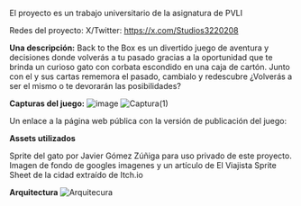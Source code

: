 El proyecto es un trabajo universitario de la asignatura de PVLI

Redes del proyecto: X/Twitter: https://x.com/Studios3220208

**Una descripción:**
Back to the Box es un divertido juego de aventura y decisiones donde volverás 
a tu pasado gracias a la oportunidad que te brinda un curioso gato con corbata 
escondido en una caja de cartón. Junto con el y sus cartas rememora el pasado, 
cambialo y redescubre ¿Volverás a ser el mismo o te devorarán las posibilidades?

**Capturas del juego:**
![image](https://github.com/user-attachments/assets/6544c755-8dd0-47b9-a7f6-4a12791f4682)
![Captura(1)](https://github.com/user-attachments/assets/dfa13644-e958-4992-8713-9b0164a65b17)

Un enlace a la página web pública con la versión de publicación del juego: 

**Assets utilizados**

Sprite del gato por Javier Gómez Zúñiga para uso privado de este proyecto.
Imagen de fondo de googles imagenes y un artículo de El Viajista
Sprite Sheet de la cidad extraído de Itch.io

**Arquitectura**
![Arquitecura](https://github.com/user-attachments/assets/b0d324a9-ef37-495e-a888-ce7133c84ed5)
